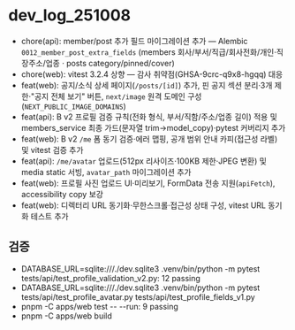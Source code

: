 # dev_log_251008

- chore(api): member/post 추가 필드 마이그레이션 추가 — Alembic `0012_member_post_extra_fields` (members 회사/부서/직급/회사전화/개인·직장주소/업종 · posts category/pinned/cover)
- chore(web): vitest 3.2.4 상향 — 감사 취약점(GHSA-9crc-q9x8-hgqq) 대응
- feat(web): 공지/소식 상세 페이지(`/posts/[id]`) 추가, 핀 공지 섹션 분리·3개 제한·"공지 전체 보기" 버튼, `next/image` 원격 도메인 구성(`NEXT_PUBLIC_IMAGE_DOMAINS`)
- feat(api): B v2 프로필 검증 규칙(전화 형식, 부서/직함/주소/업종 길이) 적용 및 members_service 최종 가드(문자열 trim→model_copy)·pytest 커버리지 추가
- feat(web): B v2 `/me` 폼 동기 검증·에러 맵핑, 공개 범위 안내 카피(접근성 라벨) 및 vitest 검증 추가
- feat(api): `/me/avatar` 업로드(512px 리사이즈·100KB 제한·JPEG 변환) 및 media static 서빙, `avatar_path` 마이그레이션 추가
- feat(web): 프로필 사진 업로드 UI·미리보기, FormData 전송 지원(`apiFetch`), accessibility copy 보강
- feat(web): 디렉터리 URL 동기화·무한스크롤·접근성 상태 구성, vitest URL 동기화 테스트 추가

## 검증
- DATABASE_URL=sqlite:///./dev.sqlite3 .venv/bin/python -m pytest tests/api/test_profile_validation_v2.py: 12 passing
- DATABASE_URL=sqlite:///./dev.sqlite3 .venv/bin/python -m pytest tests/api/test_profile_avatar.py tests/api/test_profile_fields_v1.py
- pnpm -C apps/web test -- --run: 9 passing
- pnpm -C apps/web build
